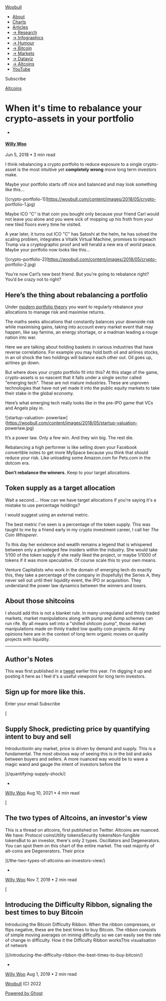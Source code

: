 [ Woobull ](https://woobull.com)

  * [About](https://woobull.com/about/)
  * [Charts](http://charts.woobull.com/)
  * [Articles](https://woobull.com/)
  * [→ Research](https://woobull.com/tag/research/)
  * [→ Infographics](https://woobull.com/tag/infographic/)
  * [→ Humour](https://woobull.com/tag/humour/)
  * [→ Bitcoin](https://woobull.com/tag/bitcoin/)
  * [→ Markets](https://woobull.com/tag/markets/)
  * [→ Dataviz](https://woobull.com/tag/data-visualisation/)
  * [→ Altcoins](https://woobull.com/tag/altcoins/)
  * [YouTube](https://www.youtube.com/channel/UCNSawUAJPtGqnhpucPqdDrw)

[ ](https://twitter.com/woonomic "Twitter")

Subscribe

[Altcoins](https://woobull.com/tag/altcoins/)

# When it's time to rebalance your crypto-assets in your portfolio

  * [ ](/author/willywoo/)

#### [Willy Woo](/author/willywoo/)

Jun 5, 2018 • 3 min read

I think rebalancing a crypto portfolio to reduce exposure to a single crypto-
asset is the most intuitive yet **completely wrong** move long term investors
make.

Maybe your portfolio starts off nice and balanced and may look something like
this...

![crypto-portfolio-1](https://woobull.com/content/images/2018/05/crypto-
portfolio-1.jpg)

Maybe ICO “C” is that coin you bought only because your friend Carl would not
leave you alone and you were sick of mopping up his froth from your new tiled
floors every time he visited.

A year later, it turns out ICO "C" has Satoshi at the helm, he has solved the
scaling problem, integrates a Vitalik Virtual Machine, promises to impeach
Trump via a cryptographic proof and will herald a new era of world peace.
Maybe your portfolio now looks like this...

![crypto-portfolio-2](https://woobull.com/content/images/2018/05/crypto-
portfolio-2.jpg)

You’re now Carl’s new best friend. But you’re going to rebalance right? You’d
be crazy not to right?

## Here’s the thing about rebalancing a portfolio

Under [modern portfolio
theory](https://en.wikipedia.org/wiki/Modern_portfolio_theory) you want to
regularly rebalance your allocations to manage risk and maximise returns.

The maths seeks allocations that constantly balances your downside risk while
maximising gains, taking into account every market event that may happen, like
say famine, an energy shortage, or a madman leading a rouge nation into war.

Here we are talking about holding baskets in various industries that have
reverse correlations. For example you may hold both oil and airlines stocks,
in an oil shock the two holdings will balance each other out. Oil goes up,
airlines go down.

But where does your crypto portfolio fit into this? At this stage of the game,
crypto-assets is so nascent that it falls under a single sector called
"emerging tech". These are not mature industries. These are unproven
technologies that have not yet made it into the public equity markets to take
their stake in the global economy.

Here’s what emerging tech really looks like in the pre-IPO game that VCs and
Angels play in.

![startup-valuation-
powerlaw](https://woobull.com/content/images/2018/05/startup-valuation-
powerlaw.jpg)

It’s a power law. Only a few win. And they win big. The rest die.

Rebalancing a high performer is like selling down your Facebook convertible
notes to get more MySpace because you think that should reduce your risk. Like
unloading some Amazon.com for Pets.com in the dotcom era.

**Don’t rebalance the winners.** Keep to your target allocations.

## Token supply as a target allocation

Wait a second…. How can we have target allocations if you're saying it's a
mistake to use percentage holdings?

I would suggest using an external metric.

The best metric I’ve seen is a percentage of the token supply. This was taught
to me by a friend early in my crypto investment career, I call her _The Coin
Whisperer_.

To this day her existence and wealth remains a legend that is whispered
between only a priveleged few insiders within the industry. She would take
1/100 of the token supply if she really liked the project, or maybe 1/1000 of
tokens if it was more speculative. Of course scale this to your own means.

Venture Capitalists who work in the domain of emerging tech do exactly this,
they take a percentage of the company in (hopefully) the Series A, they never
sell out until their liquidity event, the IPO or acquisition. They understand
the power law dynamics between the winners and losers.

## About those shitcoins

I should add this is not a blanket rule. In many unregulated and thinly traded
markets, market manipulations along with pump and dump schemes can run rife.
By all means sell into a "shilled shitcoin pump", those market manipulations
made on thinly traded low quality coin projects. All my opinions here are in
the context of long term organic moves on quality projects with liquidity.

* * *

## Author's Notes

This was first published in a
[tweet](https://twitter.com/woonomic/status/956073854513897473) earlier this
year. I'm digging it up and posting it here as I feel it's a useful viewpoint
for long term investors.

## Sign up for more like this.

Enter your email Subscribe

[

## Supply Shock, predicting price by quantifying intent to buy and sell

IntroductionIn any market, price is driven by demand and supply. This is a
fundamental. The most obvious way of seeing this is in the bid and asks
between buyers and sellers. A more nuanced way would be to wave a magic wand
and gauge the intent of investors before the

](/quantifying-supply-shock/)

  * [ ](/author/willywoo/)

[Willy Woo](/author/willywoo/) Aug 10, 2021 • 4 min read

[

## The two types of Altcoins, an investor's view

This is a thread on altcoins, first published on Twitter. Altcoins are
nuanced. We have: Protocol coinsUtility tokensSecurity tokensNon-fungible
tokensBut to an investor, there's only 2 types. Oscillators and Degenerators.
You can spot them on this chart of the entire market. The vast majority of
alt-coins are Degenerators. Their price

](/the-two-types-of-altcoins-an-investors-view/)

  * [ ](/author/willywoo/)

[Willy Woo](/author/willywoo/) Nov 7, 2019 • 2 min read

[

## Introducing the Difficulty Ribbon, signaling the best times to buy Bitcoin

Introducing the Bitcoin Difficulty Ribbon. When the ribbon compresses, or
flips negative, these are the best times to buy Bitcoin. The ribbon consists
of simple moving averages on mining difficulty so we can easily see the rate
of change in difficulty. How it the Difficulty Ribbon worksThis visualisation
of network

](/introducing-the-difficulty-ribbon-the-best-times-to-buy-bitcoin/)

  * [ ](/author/willywoo/)

[Willy Woo](/author/willywoo/) Aug 1, 2019 • 2 min read

[Woobull](https://woobull.com) (C) 2022

[Powered by Ghost](https://ghost.org/)

